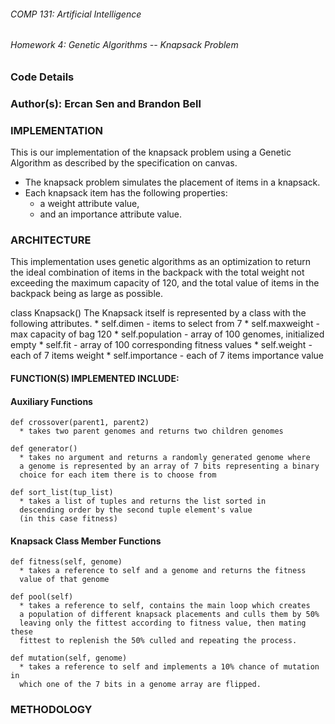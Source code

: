 ###### COMP 131: Artificial Intelligence
###### Homework 4: Genetic Algorithms -- Knapsack Problem

### Code Details

### Author(s): Ercan Sen and Brandon Bell

### IMPLEMENTATION
  This is our implementation of the knapsack problem using a Genetic Algorithm
  as described by the specification on canvas.

  * The knapsack problem simulates the placement of items in a knapsack.
  * Each knapsack item has the following properties:
    * a weight attribute value,
    * and an importance attribute value.

### ARCHITECTURE
  This implementation uses genetic algorithms as an optimization to return the
  ideal combination of items in the backpack with
  the total weight not exceeding the maximum capacity of 120, and the total
  value of items in the backpack being as large as possible.

  class Knapsack()
  The Knapsack itself is represented by a class with the following attributes.
    * self.dimen - items to select from 7
    * self.maxweight - max capacity of bag 120
    * self.population - array of 100 genomes, initialized empty
    * self.fit - array of 100 corresponding fitness values
    * self.weight - each of 7 items weight
    * self.importance - each of 7 items importance value

#### FUNCTION(S) IMPLEMENTED INCLUDE:

  #### Auxiliary Functions

    def crossover(parent1, parent2)
      * takes two parent genomes and returns two children genomes

    def generator()
      * takes no argument and returns a randomly generated genome where
      a genome is represented by an array of 7 bits representing a binary
      choice for each item there is to choose from

    def sort_list(tup_list)
      * takes a list of tuples and returns the list sorted in
      descending order by the second tuple element's value
      (in this case fitness)

  #### Knapsack Class Member Functions

    def fitness(self, genome)
      * takes a reference to self and a genome and returns the fitness
      value of that genome

    def pool(self)
      * takes a reference to self, contains the main loop which creates
      a population of different knapsack placements and culls them by 50%
      leaving only the fittest according to fitness value, then mating these
      fittest to replenish the 50% culled and repeating the process.

    def mutation(self, genome)
      * takes a reference to self and implements a 10% chance of mutation in
      which one of the 7 bits in a genome array are flipped.

### METHODOLOGY
